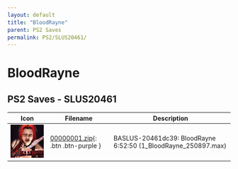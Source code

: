 ```yaml
---
layout: default
title: "BloodRayne"
parent: PS2 Saves
permalink: PS2/SLUS20461/
---
```

# BloodRayne

## PS2 Saves - SLUS20461

| Icon | Filename | Description |
|------|----------|-------------|
| ![BloodRayne](icon0.png) | [00000001.zip](00000001.zip){: .btn .btn-purple } | BASLUS-20461dc39: BloodRayne 6:52:50 (1_BloodRayne_250897.max) |
